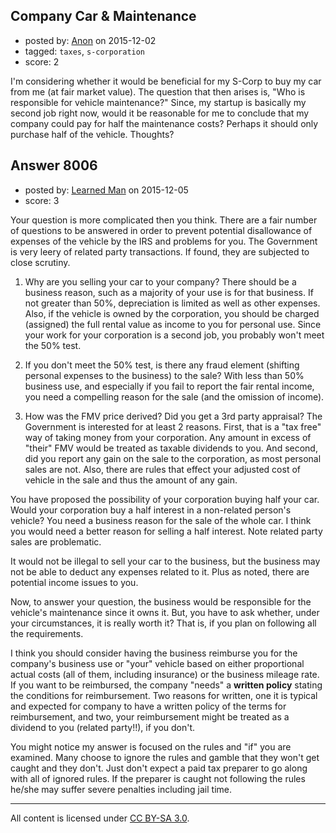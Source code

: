 ## Company Car & Maintenance

- posted by: [Anon](https://stackexchange.com/users/7400795/anon) on 2015-12-02
- tagged: `taxes`, `s-corporation`
- score: 2

I'm considering whether it would be beneficial for my S-Corp to buy my car from me (at fair market value).  The question that then arises is, "Who is responsible for vehicle maintenance?"  Since, my startup is basically my second job right now, would it be reasonable for me to conclude that my company could pay for half the maintenance costs?  Perhaps it should only purchase half of the vehicle.  Thoughts?


## Answer 8006

- posted by: [Learned Man](https://stackexchange.com/users/7236940/learned-man) on 2015-12-05
- score: 3

Your question is more complicated then you think. There are a fair number of questions to be answered in order to prevent potential disallowance of expenses of the vehicle by the IRS and problems for you. The Government is very leery of related party transactions. If found, they are subjected to close scrutiny.  

1) Why are you selling your car to your company? There should be a business reason, such as a majority of your use is for that business. If not greater than 50%, depreciation is limited as well as other expenses. Also, if the vehicle is owned by the corporation, you should be charged (assigned) the full rental value as income to you for personal use. Since your work for your corporation is a second job, you probably won't meet the 50% test. 

2) If you don't meet the 50% test, is there any fraud element (shifting personal expenses to the business) to the sale? With less than 50% business use, and especially if you fail to report the fair rental income, you need a compelling reason for the sale (and the omission of income). 

3) How was the FMV price derived? Did you get a 3rd party appraisal? The Government is interested for at least 2 reasons. First, that is a "tax free" way of taking money from your corporation. Any amount in excess of "their" FMV would be treated as taxable dividends to you. And second, did you report any gain on the sale to the corporation, as most personal sales are not. Also, there are rules that effect your adjusted cost of vehicle in the sale and thus the amount of any gain.


You have proposed the possibility of your corporation buying half your car. Would your corporation buy a half interest in a non-related person's vehicle? You need a business reason for the sale of the whole car. I think you would need a better reason for selling a half interest. Note related party sales are problematic.


It would not be illegal to sell your car to the business, but the business may not be able to deduct any expenses related to it. Plus as noted, there are potential income issues to you.


Now, to answer your question, the business would be responsible for the vehicle's maintenance since it owns it. But, you have to ask whether, under your circumstances, it is really worth it? That is, if you plan on following all the requirements.


I think you should consider having the business reimburse you for the company's business use or "your" vehicle based on either proportional actual costs (all of them, including insurance) or the business mileage rate. If you want to be reimbursed, the company "needs" a **written policy** stating the conditions for reimbursement. Two reasons for written, one it is typical and expected for company to have a written policy of the terms for reimbursement, and two, your reimbursement might be treated as a dividend to you (related party!!), if you don't.


You might notice my answer is focused on the rules and "if" you are examined. Many choose to ignore the rules and gamble that they won't get caught and they don't. Just don't expect a paid tax preparer to go along with all of ignored rules. If the preparer is caught not following the rules he/she may suffer severe penalties including jail time.  



---

All content is licensed under [CC BY-SA 3.0](https://creativecommons.org/licenses/by-sa/3.0/).
